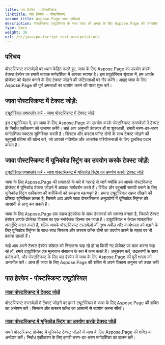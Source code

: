 ```yaml
---
title: पाठ हेरफेर - पोस्टस्क्रिप्ट
linktitle: पाठ हेरफेर - पोस्टस्क्रिप्ट
second_title: Aspose.Page जावा एपीआई
description: पोस्टस्क्रिप्ट ट्यूटोरियल के साथ जावा की क्षमता के लिए Aspose.Page को अनलॉक करें। अपने प्रोजेक्ट को बेहतर बनाने के लिए यूनिकोड स्ट्रिंग सहित टेक्स्ट को सहजता से जोड़ें।
type: docs
weight: 36
url: /hi/java/postscript-text-manipulation/
---
```


## परिचय

पोस्टस्क्रिप्ट दस्तावेज़ों पर ध्यान केंद्रित करते हुए, जावा के लिए Aspose.Page का उपयोग करके टेक्स्ट हेरफेर पर हमारी व्यापक मार्गदर्शिका में आपका स्वागत है। इस ट्यूटोरियल श्रृंखला में, हम आपके प्रोजेक्ट को बेहतर बनाने के लिए टेक्स्ट जोड़ने की जटिलताओं पर गौर करेंगे। आइए जावा के लिए Aspose.Page की पूर्ण क्षमताओं का उपयोग करने की यात्रा शुरू करें।

## जावा पोस्टस्क्रिप्ट में टेक्स्ट जोड़ें:
[ट्यूटोरियल एक्सप्लोर करें - जावा पोस्टस्क्रिप्ट में टेक्स्ट जोड़ें](./add-text/)

इस ट्यूटोरियल में, हम जावा के लिए Aspose.Page का उपयोग करके पोस्टस्क्रिप्ट दस्तावेज़ों में टेक्स्ट के निर्बाध एकीकरण को उजागर करेंगे। चाहे आप अनुभवी डेवलपर हों या शुरुआती, हमारी चरण-दर-चरण मार्गदर्शिका स्पष्टता सुनिश्चित करती है। सिस्टम और कस्टम फ़ॉन्ट दोनों के साथ टेक्स्ट जोड़ने की बहुमुखी प्रतिभा की खोज करें, जो आपको गतिशील और आकर्षक परियोजनाओं के लिए टूलकिट प्रदान करता है।

## जावा पोस्टस्क्रिप्ट में यूनिकोड स्ट्रिंग का उपयोग करके टेक्स्ट जोड़ें:
[ट्यूटोरियल एक्सप्लोर करें - जावा पोस्टस्क्रिप्ट में यूनिकोड स्ट्रिंग का उपयोग करके टेक्स्ट जोड़ें](./add-text-unicode/)

जावा के लिए Aspose.Page की क्षमताओं के बारे में गहराई से जानें क्योंकि हम आपके पोस्टस्क्रिप्ट प्रोजेक्ट में यूनिकोड टेक्स्ट जोड़ने में आपका मार्गदर्शन करते हैं। विविध और बहुभाषी सामग्री बनाने के लिए यूनिकोड स्ट्रिंग एकीकरण की बारीकियों को समझना महत्वपूर्ण है। हमारा ट्यूटोरियल सहज सीखने की प्रक्रिया सुनिश्चित करता है, जिससे आप अपने जावा पोस्टस्क्रिप्ट अनुप्रयोगों में यूनिकोड स्ट्रिंग्स को आसानी से लागू कर सकते हैं।

जावा के लिए Aspose.Page एक सहज इंटरफ़ेस के साथ डेवलपर्स को सशक्त बनाता है, जिससे टेक्स्ट हेरफेर आपके प्रोजेक्ट विकास का एक मनोरंजक हिस्सा बन जाता है। ट्यूटोरियल न केवल व्यावहारिक अंतर्दृष्टि प्रदान करते हैं, बल्कि आपके पोस्टस्क्रिप्ट दस्तावेज़ों की दृश्य अपील और कार्यक्षमता को बढ़ाने के लिए यूनिकोड स्ट्रिंग्स के साथ-साथ सिस्टम और कस्टम फ़ॉन्ट दोनों का उपयोग करने के महत्व पर भी प्रकाश डालते हैं।

चाहे आप अपने टेक्स्ट हेरफेर कौशल को निखारना चाह रहे हों या किसी नए प्रोजेक्ट पर काम करना चाह रहे हों, हमारे ट्यूटोरियल एक मूल्यवान संसाधन के रूप में काम करते हैं। अनुसरण करें, उदाहरणों के साथ प्रयोग करें, और पोस्टस्क्रिप्ट के लिए पाठ हेरफेर में जावा के लिए Aspose.Page की पूरी क्षमता को अनलॉक करें। आज ही जावा के लिए Aspose.Page की शक्ति से अपने विकास अनुभव को उन्नत करें!
## पाठ हेरफेर - पोस्टस्क्रिप्ट ट्यूटोरियल
### [जावा पोस्टस्क्रिप्ट में टेक्स्ट जोड़ें](./add-text/)
पोस्टस्क्रिप्ट दस्तावेज़ों में टेक्स्ट जोड़ने पर हमारे ट्यूटोरियल में जावा के लिए Aspose.Page की शक्ति का अन्वेषण करें। सिस्टम और कस्टम फ़ॉन्ट का आसानी से उपयोग करना सीखें।
### [जावा पोस्टस्क्रिप्ट में यूनिकोड स्ट्रिंग का उपयोग करके टेक्स्ट जोड़ें](./add-text-unicode/)
अपने पोस्टस्क्रिप्ट प्रोजेक्ट में यूनिकोड टेक्स्ट जोड़ने में जावा के लिए Aspose.Page की शक्ति का अन्वेषण करें। निर्बाध एकीकरण के लिए हमारी चरण-दर-चरण मार्गदर्शिका का पालन करें।
